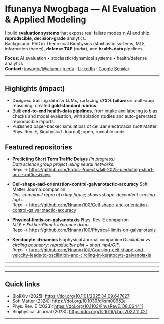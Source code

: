 # Ifunanya Nwogbaga — AI Evaluation & Applied Modeling

I build **evaluation systems** that expose real failure modes in AI and ship **reproducible, decision-grade** analytics.  
Background: PhD in Theoretical Biophysics (stochastic systems, MLE, information theory), **defense T&E** (radar), and **health-data** pipelines.

**Focus:** AI evaluation • stochastic/dynamical systems • health/defense analytics  
**Contact:** <inwogba1@alumni.jh.edu> · [LinkedIn](<https://www.linkedin.com/in/ifunanya-nwogbaga-phd/>) · [Google Scholar](<https://scholar.google.com/citations?user=IQKczu8AAAAJ&hl=en&oi=ao>)

---

## Highlights (impact)
- Designed training data for LLMs, surfacing **≥75% failure** on multi-step reasoning; created **gold standard rubrics**.
- Built **end-to-end health-data pipelines**, from intake and labeling to bias checks and model evaluation, with ablation studies and auto-generated, reproducible reports.
- Published paper-backed simulations of cellular electrotaxis (Soft Matter, Phys. Rev. E, Biophysical Journal); open, runnable code.

<!--
---

## What I’m working on now
- **AI Evaluation Playbook**: YAML task specs → runs → **HTML failure taxonomy** (goal completion, handoff rate, latency, WER).
- **Voice-Agent Eval Harness**: synthetic call generator + ASR/LLM policy toggles + p95 latency & $/successful task.
- **EHR ML Pipeline (synthetic)**: HIPAA-style data flow with **bias checks** and one-command reproducibility.

---
-->
## Featured repositories

- **Predicting Short Term Traffic Delays** *(in progress)*  
  *Data science group project using neural networks.*  
  Repo → https://github.com/Erdos-Projects/fall-2025-predicting-short-term-traffic-delays

- **Cell-shape-and-orientation-control-galvanotactic-accuracy** Soft Matter Journal companion  
  *One-command repro of a key figure; shows shape-dependent sensing logic.*  
  Repo → https://github.com/Nnanna100/Cell-shape-and-orientation-control-galvanotactic-accuracy

- **Physical-limits-on-galvanotaxis** Phys. Rev. E companion  
  *MLE + Fokker–Planck inference demo.*  
  Repo → https://github.com/Nnanna100/Physical-limits-on-galvanotaxis

- **Keratocyte-dynamics** Biophysical Journal companion
  *Oscillation vs circling boundary; reproducible plot + short mp4/GIF.*  
  Repo → https://github.com/Nnanna100/Coupling-cell-shape-and-velocity-leads-to-oscillation-and-circling-in-keratocyte-galvanotaxis

---
<!--
## Results (TL;DR) — example pattern to use in each repo
| Metric | Baseline | This repo | Δ |
|---|---:|---:|---:|
| Orientation error (deg, ↓) | 23.1 | 17.4 | −5.7 |
| Handoff rate (pp, ↓) | 32.0 | 18.5 | −13.5 |
| Latency p95 (ms, ↓) | 820 | 690 | −130 |

> Keep numbers truthful; if you don’t have baselines yet, state what the table will show when the pipeline is run.
-->
---
<!--
## Reproducibility & project hygiene (how my repos are structured)
- `environment.yml` or `requirements.txt` (pinned versions)  
- **One-command run:** `make run` → regenerates a figure/report into `figures/` or `reports/`  
- `src/` (typed, docstrings) · `notebooks/` (export plots) · `tests/` (at least 1 smoke test)  
- CI badge (GitHub Actions) that runs tests on push · fixed random seeds  
- Data: synthetic/de-identified; no PHI/PII checked in
-->
---

## Quick links
- BioRXiv (2025): https://doi.org/10.1101/2025.04.09.647627 
- Soft Matter (2024): https://doi.org/10.1039/d4sm00952e
- Phys. Rev. E (2023): https://doi.org/10.1103/PhysRevE.108.064411
- Biophysical Journal (2023): https://doi.org/10.1016/j.bpj.2022.11.021


---
<!--
### Notes for reviewers
If you’re skimming: start with **Physical-limits-on-galvanotaxis** (one-command repro), then open **ai-evaluation-playbook** for the generalized eval harness philosophy I use on AI systems.
-->
<!--
## Hi there 👋

**Nnanna100/Nnanna100** is a ✨ _special_ ✨ repository because its `README.md` (this file) appears on your GitHub profile.

Here are some ideas to get you started:

- 🔭 I’m currently working on ...
- 🌱 I’m currently learning ...
- 👯 I’m looking to collaborate on ...
- 🤔 I’m looking for help with ...
- 💬 Ask me about ...
- 📫 How to reach me: ...
- 😄 Pronouns: ...
- ⚡ Fun fact: ...
-->
